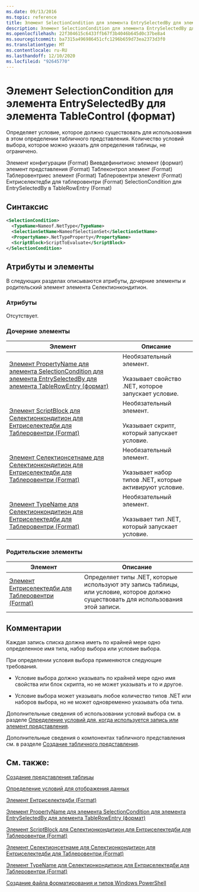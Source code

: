 ```yaml
---
ms.date: 09/13/2016
ms.topic: reference
title: Элемент SelectionCondition для элемента EntrySelectedBy для элемента TableControl (формат)
description: Элемент SelectionCondition для элемента EntrySelectedBy для элемента TableControl (формат)
ms.openlocfilehash: 22f304615c6433ffb67f3b4046b645d0c37be8a4
ms.sourcegitcommit: ba7315a496986451cfc1296b659d73ea2373d3f0
ms.translationtype: MT
ms.contentlocale: ru-RU
ms.lasthandoff: 12/10/2020
ms.locfileid: "92645770"
---
```

# <a name="selectioncondition-element-for-entryselectedby-for-tablecontrol-format"></a>Элемент SelectionCondition для элемента EntrySelectedBy для элемента TableControl (формат)

Определяет условие, которое должно существовать для использования в этом определении табличного представления. Количество условий выбора, которое можно указать для определения таблицы, не ограничено.

Элемент конфигурации (Format) Виевдефинитионс элемент (формат) элемент представления (Format) Таблеконтрол элемент (Format) Таблеровентриес элемент (Format) Таблеровентри элемент (Format) Ентриселектедби для таблеровентри (Format) SelectionCondition для EntrySelectedBy в TableRowEntry (Format)

## <a name="syntax"></a>Синтаксис

```xml
<SelectionCondition>
  <TypeName>Nameof.NetType</TypeName>
  <SelectionSetName>NameofSelectionSet</SelectionSetName>
  <PropertyName>.NetTypeProperty</PropertyName>
  <ScriptBlock>ScriptToEvaluate</ScriptBlock>
</SelectionCondition>
```

## <a name="attributes-and-elements"></a>Атрибуты и элементы

В следующих разделах описываются атрибуты, дочерние элементы и родительский элемент элемента Селектионкондитион.

### <a name="attributes"></a>Атрибуты

Отсутствует.

### <a name="child-elements"></a>Дочерние элементы

|Элемент|Описание|
|-------------|-----------------|
|[Элемент PropertyName для элемента SelectionCondition для элемента EntrySelectedBy для элемента TableRowEntry (формат)](./propertyname-element-for-selectioncondition-for-entryselectedby-for-tablerowentry-format.md)|Необязательный элемент.<br /><br /> Указывает свойство .NET, которое запускает условие.|
|[Элемент ScriptBlock для Селектионкондитион для Ентриселектедби для Таблеровентри (Format)](./scriptblock-element-for-selectioncondition-for-entryselectedby-for-tablecontrol-format.md)|Необязательный элемент.<br /><br /> Указывает скрипт, который запускает условие.|
|[Элемент Селектионсетнаме для Селектионкондитион для Ентриселектедби для Таблеровентри (Format)](./selectionsetname-element-for-selectioncondition-for-entryselectedby-for-tablecontrol-format.md)|Необязательный элемент.<br /><br /> Указывает набор типов .NET, которые активируют условие.|
|[Элемент TypeName для Селектионкондитион для Ентриселектедби для Таблеровентри (Format)](./typename-element-for-selectioncondition-for-entryselectedby-for-tablecontrol-format.md)|Необязательный элемент.<br /><br /> Указывает тип .NET, который запускает условие.|

### <a name="parent-elements"></a>Родительские элементы

|Элемент|Описание|
|-------------|-----------------|
|[Элемент Ентриселектедби для Таблеровентри (Format)](./entryselectedby-element-for-tablerowentry-for-tablecontrol-format.md)|Определяет типы .NET, которые используют эту запись таблицы, или условие, которое должно существовать для использования этой записи.|

## <a name="remarks"></a>Комментарии

Каждая запись списка должна иметь по крайней мере одно определенное имя типа, набор выбора или условие выбора.

При определении условия выбора применяются следующие требования.

- Условие выбора должно указывать по крайней мере одно имя свойства или блок скрипта, но не может указывать и то и другое.

- Условие выбора может указывать любое количество типов .NET или наборов выбора, но не может одновременно указывать оба типа.

Дополнительные сведения об использовании условий выбора см. в разделе [Определение условий для, когда используется запись или элемент представления](./defining-conditions-for-displaying-data.md).

Дополнительные сведения о компонентах табличного представления см. в разделе [Создание табличного представления](./creating-a-table-view.md).

## <a name="see-also"></a>См. также:

[Создание представления таблицы](./creating-a-table-view.md)

[Определение условий для отображения данных](./defining-conditions-for-displaying-data.md)

[Элемент Ентриселектедби (Format)](./entryselectedby-element-for-tablerowentry-for-tablecontrol-format.md)

[Элемент PropertyName для элемента SelectionCondition для элемента EntrySelectedBy для элемента TableRowEntry (формат)](./propertyname-element-for-selectioncondition-for-entryselectedby-for-tablerowentry-format.md)

[Элемент ScriptBlock для Селектионкондитион для Ентриселектедби для Таблеровентри (Format)](./scriptblock-element-for-selectioncondition-for-entryselectedby-for-tablecontrol-format.md)

[Элемент Селектионсетнаме для Селектионкондитион для Ентриселектедби для Таблеровентри (Format)](./selectionsetname-element-for-selectioncondition-for-entryselectedby-for-tablecontrol-format.md)

[Элемент TypeName для Селектионкондитион для Ентриселектедби для Таблеровентри (Format)](./typename-element-for-selectioncondition-for-entryselectedby-for-tablecontrol-format.md)

[Создание файла форматирования и типов Windows PowerShell](./writing-a-powershell-formatting-file.md)
